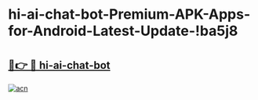 # hi-ai-chat-bot-Premium-APK-Apps-for-Android-Latest-Update-!ba5j8

# <h2><a href="https://8pazbl.esa.edu.pl?title=hi-ai-chat-bot&ref=ba5j8">🔗👉 🔴 hi-ai-chat-bot</a></h2>

[![acn](https://github.com/user-attachments/assets/0f9c940e-d8b0-45ae-aac7-cd30a18b3e1c)](https://8pazbl.esa.edu.pl?title=hi-ai-chat-bot&ref=ba5j8)

